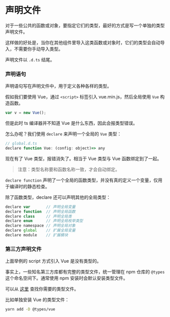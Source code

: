 # 声明文件

对于一些公共的函数或对象，要指定它们的类型，最好的方式是写一个单独的类型声明文件。

这样做的好处是，当你在其他组件里导入这类函数或对象时，它们的类型会自动导入，不需要你手动导入类型。

声明文件以 `.d.ts` 结尾。

### 声明语句

声明语句写在声明文件中，用于定义各种各样的类型。

假如我们要使用 Vue，通过 `<script>` 标签引入 vue.min.js，然后全局使用 `Vue` 构造函数。

```js
var v = new Vue();
```

但是此时 ts 编译器并不知道 Vue 是什么东西，因此会报类型错误。

怎么办呢？我们使用 `declare` 来声明一个全局的 `Vue` 类型：

```js
// global.d.ts
declare function Vue: (config: object)=> any
```

现在有了 Vue 类型，报错消失了。相当于 Vue 类型与 Vue 函数绑定到了一起。

> 注意：类型名称要和函数名称一致，才会自动绑定。

`declare function` 声明了一个全局的函数类型，并没有真的定义一个变量，仅用于编译时的静态检查。

除了函数类型，declare 还可以声明其他的全局类型：

```js
declare var       // 声明全局变量
declare function  // 声明全局函数
declare class     // 声明全局类
declare enum      // 声明全局枚举类型
declare namespace // 声明全局对象
declare global    // 扩展全局变量
declare module    // 扩展模块
```

### 第三方声明文件

上面举例的 script 方式引入 Vue 是没有类型的。

事实上，一些知名第三方库都有完整的类型文件，统一管理在 npm 仓库的 `@types` 这个命名空间下。通常使用 npm 安装时会默认安装类型文件。

可以从 [这里](https://www.typescriptlang.org/dt/search) 查找你需要的类型文件。

比如单独安装 Vue 的类型文件：

```sh
yarn add -D @types/vue
```
